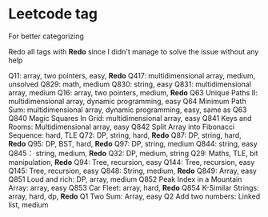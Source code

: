 # Leetcode tag
For better categorizing

Redo all tags with **Redo** since I didn't manage to solve the issue without any help

Q11: array, two pointers, easy, **Redo**
Q417: multidimensional array, medium, unsolved
Q829: math, medium
Q830: string, easy
Q831: multidimensional array, medium
Q16: array, two pointers, medium, **Redo**
Q63 Unique Paths II: multidimensional array, dynamic programming, easy
Q64 Minimum Path Sum: multidimensional array, dynamic programming, easy, same as Q63
Q840 Magic Squares In Grid: multidimensional array, easy
Q841 Keys and Rooms: Multidimensional array, easy
Q842 Split Array into Fibonacci Sequence: hard, TLE
Q72: DP, string, hard, **Redo**
Q87: DP, string, hard, **Redo**
Q95: DP, BST, hard, **Redo**
Q97: DP, string, medium
Q844: string, easy
Q845： string, medium, **Redo**
Q32: DP, medium, string
Q29: Maths, TLE, bit manipulation, **Redo**
Q94: Tree, recursion, easy
Q144: Tree, recursion, easy
Q145: Tree, recursion, easy
Q848: String, medium, **Redo**
Q849: Array, easy
Q851 Loud and rich: DP, array, medium
Q852 Peak Index in a Mountain Array: array, easy
Q853 Car Fleet: array, hard, **Redo**
Q854 K-Similar Strings: array, hard, dp, **Redo**
Q1 Two Sum: Array, easy
Q2 Add two numbers: Linked list, medium